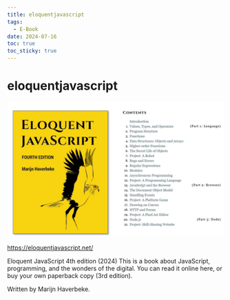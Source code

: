 ```yaml
---
title: eloquentjavascript
tags:
  - E-Book
date: 2024-07-16
toc: true
toc_sticky: true
---
```


# eloquentjavascript

![](../_asset/2024-03-07-eloquentjavascript_image_1.jpg)

https://eloquentjavascript.net/

Eloquent JavaScript
4th edition (2024)
This is a book about JavaScript, programming, and the wonders of the digital. You can read it online here, or buy your own paperback copy (3rd edition).

Written by Marijn Haverbeke.